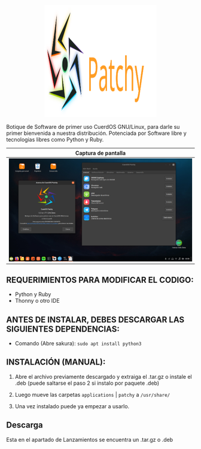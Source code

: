 <!-- Logo -->
<p align="center">
  <img src="/img/logo.svg" alt="Logo" width="300" height="300">
</p>

Botique de Software de primer uso CuerdOS GNU/Linux, para darle su primer bienvenida a nuestra distribución. Potenciada por Software libre y tecnologias libres como Python y Ruby.

| Captura de pantalla |
| ------------------ |
| ![Screenshot](/img/screenshot.png) |

## REQUERIMIENTOS PARA MODIFICAR EL CODIGO:

- Python y Ruby
- Thonny o otro IDE

## ANTES DE INSTALAR, DEBES DESCARGAR LAS SIGUIENTES DEPENDENCIAS:

- Comando (Abre sakura): `sudo apt install python3`

## INSTALACIÓN (MANUAL):

1. Abre el archivo previamente descargado y extraiga el .tar.gz o instale el .deb (puede saltarse el paso 2 si instalo por paquete .deb)

2. Luego mueve las carpetas `applications` | `patchy` a `/usr/share/`

3. Una vez instalado puede ya empezar a usarlo.

## Descarga
Esta en el apartado de Lanzamientos se encuentra un .tar.gz o .deb
